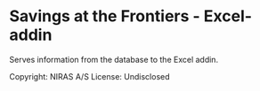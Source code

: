 # Savings at the Frontiers - Excel-addin 

Serves information from the database to the Excel addin.

Copyright: NIRAS A/S
License: Undisclosed